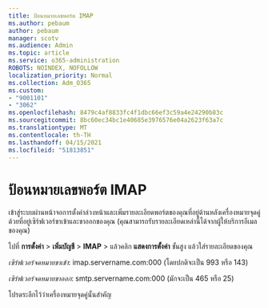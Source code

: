 ```yaml
---
title: ป้อนหมายเลขพอร์ต IMAP
ms.author: pebaum
author: pebaum
manager: scotv
ms.audience: Admin
ms.topic: article
ms.service: o365-administration
ROBOTS: NOINDEX, NOFOLLOW
localization_priority: Normal
ms.collection: Adm_O365
ms.custom:
- "9001101"
- "3062"
ms.openlocfilehash: 8479c4af8833fc4f1dbc66ef3c59a4e24290b83c
ms.sourcegitcommit: 8bc60ec34bc1e40685e3976576e04a2623f63a7c
ms.translationtype: MT
ms.contentlocale: th-TH
ms.lasthandoff: 04/15/2021
ms.locfileid: "51813851"
---
```

# <a name="enter-imap-port-numbers"></a>ป้อนหมายเลขพอร์ต IMAP

เข้าสู่ระบบผ่านหน้าจอการตั้งค่าล่วงหน้าและเพิ่มรายละเอียดพอร์ตของคุณที่อยู่ด้านหลังเครื่องหมายจุดคู่ด้วยที่อยู่เซิร์ฟเวอร์ขาเข้าและขาออกของคุณ (คุณสามารถรับรายละเอียดเหล่านี้ได้จากผู้ให้บริการอีเมลของคุณ) 

ไปที่ **การตั้งค่า**  >  **เพิ่มบัญชี**  >  **IMAP** > แล้วคลิก **แสดงการตั้งค่า** ขั้นสูง แล้วใส่รายละเอียดของคุณ 

*เซิร์ฟเวอร์จดหมายขาเข้า*: imap.servername.com:000 (โดยปกติจะเป็น 993 หรือ 143) 

*เซิร์ฟเวอร์จดหมายขาออก*: smtp.servername.com:000 (มักจะเป็น 465 หรือ 25) 

โปรดระลึกไว้ว่าเครื่องหมายจุดคู่นั้นสําคัญ 
